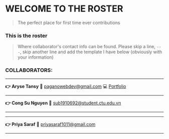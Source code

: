 # WELCOME TO THE ROSTER

> The perfect place for first time ever contributions

### This is the roster

> Where collaborator's contact info can be found. Please skip a line, `---`, skip another line and add the template I have below (obviously with your information)

### COLLABORATORS:

---

**:point_right: Aryse Tansy**
:e-mail: paganowebdev@gmail.com
:computer: [Portfolio](https://www.pagano.dev/)

---

**:point_right: Cong Su Nguyen**
:e-mail: sub1910692@student.ctu.edu.vn

---

---

**:point_right: Priya Saraf**
:e-mail: priyasaraf1011@gmail.com

---